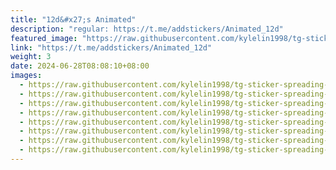 ```yaml
---
title: "12d&#x27;s Animated"
description: "regular: https://t.me/addstickers/Animated_12d"
featured_image: "https://raw.githubusercontent.com/kylelin1998/tg-sticker-spreading-worldwide-images/main/img/50b087ca-0b97-4187-be10-d5cd2655af4f.jpg"
link: "https://t.me/addstickers/Animated_12d"
weight: 3
date: 2024-06-28T08:08:10+08:00
images:
  - https://raw.githubusercontent.com/kylelin1998/tg-sticker-spreading-worldwide-images/main/img/50b087ca-0b97-4187-be10-d5cd2655af4f.jpg
  - https://raw.githubusercontent.com/kylelin1998/tg-sticker-spreading-worldwide-images/main/img/660cb4a8-da96-479f-ae2d-2d8914df543e.jpg
  - https://raw.githubusercontent.com/kylelin1998/tg-sticker-spreading-worldwide-images/main/img/e94812b6-012f-465e-8146-d3e4b7c8ac11.jpg
  - https://raw.githubusercontent.com/kylelin1998/tg-sticker-spreading-worldwide-images/main/img/ccae93f6-d207-4947-a499-154b909fd742.jpg
  - https://raw.githubusercontent.com/kylelin1998/tg-sticker-spreading-worldwide-images/main/img/aba76d0b-e058-4099-9f9d-4cd22a8cdbef.jpg
  - https://raw.githubusercontent.com/kylelin1998/tg-sticker-spreading-worldwide-images/main/img/e5e5ba85-1282-46d4-be52-54de1737cfc3.jpg
  - https://raw.githubusercontent.com/kylelin1998/tg-sticker-spreading-worldwide-images/main/img/25f3a75f-062f-42f0-8a77-992c003ca079.jpg
  - https://raw.githubusercontent.com/kylelin1998/tg-sticker-spreading-worldwide-images/main/img/e42ae144-95e4-4440-8144-7f5d646a9da6.jpg
---
```

